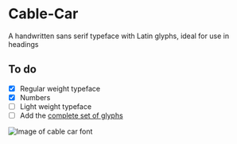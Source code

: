 # Cable-Car
A handwritten sans serif typeface with Latin glyphs, ideal for use in headings 

## To do 
- [x] Regular weight typeface
- [x] Numbers
- [ ] Light weight typeface
- [ ] Add the <a href="https://github.com/googlefonts/tools/blob/master/encodings/latin_unique-glyphs.nam">complete set of glyphs</a>

<img src="http://i66.tinypic.com/2urtls0.png" border="0" alt="Image of cable car font">
